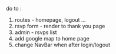 do to :
1. routes - homepage, logout ...
2. rsvp form - render to thank you page
3. admin - rsvps list
4. add google map to home page
5. change NavBar when after login/logout
